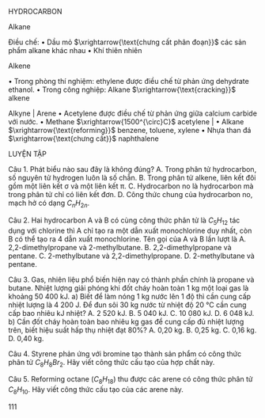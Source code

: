 HYDROCARBON

Alkane

Điều chế:
• Dầu mỏ $\xrightarrow{\text{chưng cất phân đoạn}}$ các sản phẩm alkane khác nhau
• Khí thiên nhiên

Alkene

• Trong phòng thí nghiệm: ethylene được điều chế từ phản ứng dehydrate ethanol.
• Trong công nghiệp: Alkane $\xrightarrow{\text{cracking}}$ alkene

Alkyne | Arene
• Acetylene được điều chế từ phản ứng giữa calcium carbide với nước.
• Methane $\xrightarrow{1500^{\circ}C}$ acetylene | • Alkane $\xrightarrow{\text{reforming}}$ benzene, toluene, xylene
                                           • Nhựa than đá $\xrightarrow{\text{chưng cất}}$ naphthalene

LUYỆN TẬP

Câu 1. Phát biểu nào sau đây là không đúng?
A. Trong phân tử hydrocarbon, số nguyên tử hydrogen luôn là số chẵn.
B. Trong phân tử alkene, liên kết đôi gồm một liên kết σ và một liên kết π.
C. Hydrocarbon no là hydrocarbon mà trong phân tử chỉ có liên kết đơn.
D. Công thức chung của hydrocarbon no, mạch hở có dạng $C_nH_{2n}$.

Câu 2. Hai hydrocarbon A và B có cùng công thức phân tử là $C_5H_{12}$ tác dụng với chlorine thì A chỉ tạo ra một dẫn xuất monochlorine duy nhất, còn B có thể tạo ra 4 dẫn xuất monochlorine. Tên gọi của A và B lần lượt là
A. 2,2-dimethylpropane và 2-methylbutane.
B. 2,2-dimethylpropane và pentane.
C. 2-methylbutane và 2,2-dimethylpropane.
D. 2-methylbutane và pentane.

Câu 3. Gas, nhiên liệu phổ biến hiện nay có thành phần chính là propane và butane. Nhiệt lượng giải phóng khi đốt cháy hoàn toàn 1 kg một loại gas là khoảng 50 400 kJ.
a) Biết để làm nóng 1 kg nước lên 1 độ thì cần cung cấp nhiệt lượng là 4 200 J. Để đun sôi 30 kg nước từ nhiệt độ 20 °C cần cung cấp bao nhiêu kJ nhiệt?
A. 2 520 kJ.        B. 5 040 kJ.        C. 10 080 kJ.        D. 6 048 kJ.
b) Cần đốt cháy hoàn toàn bao nhiêu kg gas để cung cấp đủ nhiệt lượng trên, biết hiệu suất hấp thụ nhiệt đạt 80%?
A. 0,20 kg.        B. 0,25 kg.        C. 0,16 kg.        D. 0,40 kg.

Câu 4. Styrene phản ứng với bromine tạo thành sản phẩm có công thức phân tử $C_8H_8Br_2$. Hãy viết công thức cấu tạo của hợp chất này.

Câu 5. Reforming octane ($C_8H_{18}$) thu được các arene có công thức phân tử $C_8H_{10}$. Hãy viết công thức cấu tạo của các arene này.

111